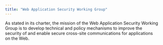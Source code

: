 ```yaml
---
title: "Web Application Security Working Group"
---
```


As stated in its charter, the mission of the Web Application Security Working Group is to develop technical and policy mechanisms to improve the security of and enable secure cross-site communications for applications on the Web.

